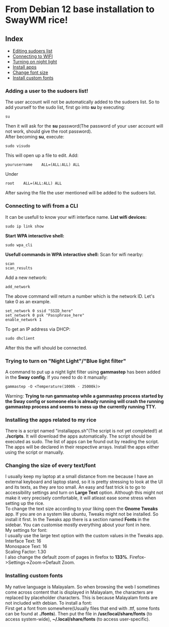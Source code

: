 # From Debian 12 base installation to SwayWM rice!

## Index
 - [Editing sudoers list](#adding-a-user-to-the-sudoers-list)
 - [Connecting to WIFI](#connecting-to-wifi-from-a-cli)
 - [Turning on night light](#trying-to-turn-on-night-lightblue-light-filter)
 - [Install apps](#installing-the-apps-related-to-my-rice)
 - [Change font size](#changing-the-size-of-every-textfont)
 - [Install custom fonts](#installing-custom-fonts)


### Adding a user to the sudoers list!
The user account will not be automatically added to the sudoers list. So to add yourself to the sudo list, first go into **su** by executing:
```
su
```
Then it will ask for the **su** password(The password of your user account will not work, should give the root password).\
After becoming **su**, execute:
```
sudo visudo
```
This will open up a file to edit. Add:
```
yourusername    ALL=(ALL:ALL) ALL
```
Under
```
root    ALL=(ALL:ALL) ALL
```

After saving the file the user mentioned will be added to the sudoers list.

### Connecting to wifi from a CLI
It can be usefull to know your wifi interface name.
**List wifi devices:**
```
sudo ip link show
```
**Start WPA interactive shell:**
```
sudo wpa_cli
```
**Usefull commands in WPA interactive shell:**
Scan for wifi nearby:
```
scan
scan_results
```
Add a new network:
```
add_network
```
The above command will return a number which is the network ID. Let's take 0 as an example.
```
set_network 0 ssid "SSID_here"
set_network 0 psk "Passphrase_here"
enable_network 1
```
To get an IP address via DHCP:
```
sudo dhclient
```
After this the wifi should be connected.

### Trying to turn on "Night Light"/"Blue light filter"
A command to put up a night light filter using **gammastep** has been added in the **Sway config**. If you need to do it manually:
```
gammastep -O <Temperature(1000k - 25000k)>
```
Warning: **Trying to run gammastep while a gammastep process started by the Sway config or someone else is already running will crash the running gammastep process and seems to mess up the currently running TTY.**

### Installing the apps related to my rice
There is a script named "installapps.sh"(The script is not yet completed!) at **./scripts**. It will download the apps automatically. The script should be executed as sudo. The list of apps can be found out by reading the script. The apps will be declared in their respective arrays. Install the apps either using the script or manually.

### Changing the size of every text/font
I usually keep my laptop at a small distance from me because I have an external keyboard and laptop stand, so it is pretty stressing to look at the UI and its texts, as they are too small. An easy and fast trick is to go to accessibility settings and turn on **Large Text** option. Although this might not make it very precisely comfortable, it will atleast ease some stress when setting up the rice.\
To change the text size according to your liking open the **Gnome Tweaks** app. If you are on a system like ubuntu, Tweaks might not be installed. So install it first. In the Tweaks app there is a section named **Fonts** in the sidebar. You can customise mostly everything about your font in here.\
My settings for font:\
I usually use the large text option with the custom values in the Tweaks app.\
Interface Text: 16\
Monospace Text: 16\
Scaling Factor: 1.30\
I also change the default zoom of pages in firefox to **133%**. Firefox->Settings->Zoom->Default Zoom.

### Installing custom fonts
My native language is Malayalam. So when browsing the web I sometimes come across content that is displayed in Malayalam, the characters are replaced by placeholder characters. This is because Malayalam fonts are not included with debian. To install a font:\
First get a font from somewhere(Usually files that end with .ttf, some fonts can be found at **./fonts**). Then put the file in **/usr/local/share/fonts** (to access system-wide), **~/.local/share/fonts** (to access user-specific).
